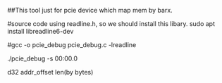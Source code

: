 ##This tool just for pcie device which map mem by barx.

#source code using readline.h, so we should install this libary.
sudo apt install libreadline6-dev 

#gcc -o pcie_debug pcie_debug.c -lreadline

./pcie_debug -s 00:00.0

d32 addr_offset len(by bytes)